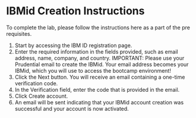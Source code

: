 # IBMid Creation Instructions

To complete the lab, please follow the instructions here as a part of the pre requisites. 

1. Start by accessing the IBM ID registration page. 
2. Enter the required information in the fields provided, such as email address, name, company, and country.
   IMPORTANT: Please use your Prudential email to create the IBMid. Your email address becomes your IBMid, which you will use to access the bootcamp environment!
3. Click the Next button. You will receive an email containing a one-time verification code.
4. In the Verification field, enter the code that is provided in the email.
5. Click Create account.
6. An email will be sent indicating that your IBMid account creation was successful and your account is now activated.
